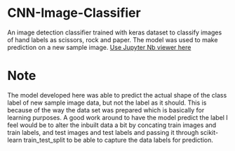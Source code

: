 # CNN-Image-Classifier
An image detection classifier trained with keras dataset to classify images of hand labels as scissors, rock and paper. The model was used to make prediction on a new sample image. 
[Use Jupyter Nb viewer here](http://nbviewer.ipython.org/github/judeleonard/CNN-Image-Classifier/blob/02406630f5ffaac4c1cbd16aeddfb60f6b19749f/Image_classification.ipynb)
# Note
The model developed here was able to predict the actual shape of the class label of new sample image data, but not the label as it should. This is because of the way the data set was prepared which 
is basically for learning purposes. A good work around to have the model predict the label I feel would be to alter the inbuilt data a bit by concating train images and train labels, and test images and test labels and passing 
it through scikit-learn train_test_split to be able to capture the data labels for prediction. 
